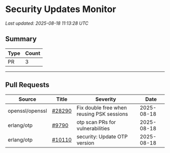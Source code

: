 # Security Updates Monitor

*Last updated: 2025-08-18 11:13:28 UTC*

## Summary
| Type | Count |
|------|-------|
| PR | 3 |

---

## Pull Requests

| Source | Title | Severity | Date |
|--------|-------|----------|------|
| openssl/openssl | [#28290](https://github.com/openssl/openssl/pull/28290) | Fix double free when reusing PSK sessions | 2025-08-18 |
| erlang/otp | [#9790](https://github.com/erlang/otp/pull/9790) | otp scan PRs for vulnerabilities | 2025-08-18 |
| erlang/otp | [#10110](https://github.com/erlang/otp/pull/10110) | security: Update OTP version | 2025-08-18 |

